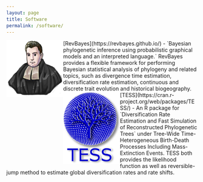 ```yaml
---
layout: page
title: Software
permalink: /software/
---
```


<img align="left" src="/assets/images/aquabayes-desaturated.png" width="150">
[RevBayes](https://revbayes.github.io/) - `Bayesian phylogenetic inference using probabilistic graphical models and an interpreted language.` RevBayes provides a flexible framework for performing Bayesian statistical analysis of phylogeny and related topics, such as divergence time estimation, diversification rate estimation, continuous and discrete trait evolution and historical biogeography.

<br>

<img align="left" src="/assets/images/TESS_logo.png" width="150">
[TESS](https://cran.r-project.org/web/packages/TESS/) - An R package for `Diversification Rate Estimation and Fast Simulation of Reconstructed Phylogenetic Trees` under Tree-Wide Time-Heterogeneous Birth-Death Processes Including Mass-Extinction Events. TESS both provides the likelihood function as well as reversible-jump method to estimate global diversification rates and rate shifts.
